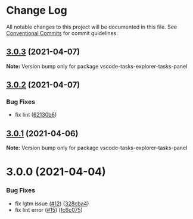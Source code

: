 # Change Log

All notable changes to this project will be documented in this file.
See [Conventional Commits](https://conventionalcommits.org) for commit guidelines.

## [3.0.3](https://github.com/SAP/task-explorer/compare/v3.0.2...v3.0.3) (2021-04-07)

**Note:** Version bump only for package vscode-tasks-explorer-tasks-panel

## [3.0.2](https://github.com/SAP/task-explorer/compare/v3.0.1...v3.0.2) (2021-04-07)

### Bug Fixes

- fix lint ([62130b6](https://github.com/SAP/task-explorer/commit/62130b60c6337c3dc028d4e84978634d231bf469))

## [3.0.1](https://github.com/SAP/task-explorer/compare/v3.0.0...v3.0.1) (2021-04-06)

**Note:** Version bump only for package vscode-tasks-explorer-tasks-panel

# 3.0.0 (2021-04-04)

### Bug Fixes

- fix lgtm issue ([#12](https://github.com/SAP/task-explorer/issues/12)) ([328cba4](https://github.com/SAP/task-explorer/commit/328cba463b47b9a59d777249cf99dcd4d8fa742a))
- fix lint error ([#15](https://github.com/SAP/task-explorer/issues/15)) ([fc6c075](https://github.com/SAP/task-explorer/commit/fc6c0750853136a8726a0d2a3d581f6037d8c8d1))
